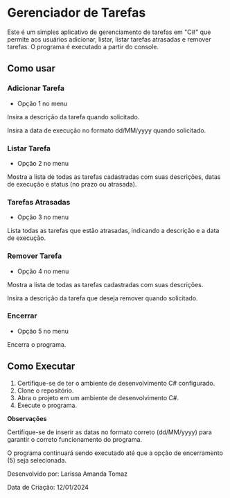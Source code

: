 # Gerenciador de Tarefas

Este é um simples aplicativo de gerenciamento de tarefas em "C#" que permite aos usuários adicionar, listar, listar tarefas atrasadas e remover tarefas. O programa é executado a partir do console.


## Como usar 
### Adicionar Tarefa

 - Opção 1 no menu

Insira a descrição da tarefa quando solicitado.

Insira a data de execução no formato dd/MM/yyyy quando solicitado.

### Listar Tarefa

 - Opção 2 no menu

Mostra a lista de todas as tarefas cadastradas com suas descrições, datas de execução e status (no prazo ou atrasada).

### Tarefas Atrasadas

 - Opção 3 no menu

Lista todas as tarefas que estão atrasadas, indicando a descrição e a data de execução.

### Remover Tarefa

 - Opção 4 no menu

Mostra a lista de todas as tarefas cadastradas com suas descrições.

Insira a descrição da tarefa que deseja remover quando solicitado.

### Encerrar

 - Opção 5 no menu

Encerra o programa.

## Como Executar

 1. Certifique-se de ter o ambiente de desenvolvimento C# configurado.
 2. Clone o repositório.
 3.  Abra o projeto em um ambiente de desenvolvimento C#.
 4. Execute o programa.

**Observações**

Certifique-se de inserir as datas no formato correto (dd/MM/yyyy) para garantir o correto funcionamento do programa.

O programa continuará sendo executado até que a opção de encerramento (5) seja selecionada.

Desenvolvido por: Larissa Amanda Tomaz

Data de Criação: 12/01/2024
